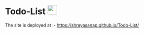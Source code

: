 # Todo-List   <img src="https://github.com/shreyasanap/Todo-List/assets/121751187/a970c85f-44d5-45b0-9126-84a1d95f9dd2" width="30px" height="30px">


The site is deployed at :- https://shreyasanap.github.io/Todo-List/
